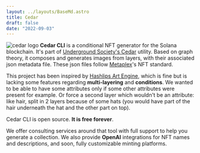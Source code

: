 ```yaml
---
layout: ../layouts/BaseMd.astro
title: Cedar
draft: false
date: "2022-09-03"
---
```

![cedar logo](/images/cedar-logo_sm.png)
**Cedar CLI** is a conditional NFT generator for the Solana blockchain. It's part of [Underground Society's Cedar](https://cedar.undergroundsociety.xyz) utility.
Based on graph theory, it composes and generates images from layers, with their associated json metadata file. These json files
follow [Metaplex](https://docs.metaplex.com/programs/token-metadata/token-standard)'s NFT standard.

This project has been inspired by [Hashlips Art Engine](https://github.com/HashLips/hashlips_art_engine), which is fine
but is lacking some features regarding **multi-layering** and **conditions**.
We wanted to be able to have some attributes only if some other attributes were present for example. Or force a second
layer which wouldn't be an attribute:
like hair, split in 2 layers because of some hats (you would have part of the hair underneath the hat and the other part
on top).

Cedar CLI is open source. **It is free forever**.

We offer consulting services around that tool with full support to help you generate a collection. We also provide **OpenAI** integrations for NFT names and descriptions, and soon, fully customizable minting platforms.